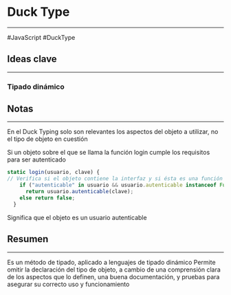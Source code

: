 # Duck Type
---
#JavaScript #DuckType
## Ideas clave
---
### Tipado dinámico 
## Notas
---
En el Duck Typing solo son relevantes los aspectos del objeto a utilizar, no 
el tipo de objeto en cuestión

Si un objeto sobre el que se llama la función login cumple los requisitos 
para ser autenticado
```JavaScript
static login(usuario, clave) {
// Verifica si el objeto contiene la interfaz y si ésta es una función 
    if ("autenticable" in usuario && usuario.autenticable instanceof Function)
      return usuario.autenticable(clave);
    else return false;
  }
```
Significa que el objeto es un usuario autenticable
## Resumen
---
Es un método de tipado, aplicado a lenguajes de tipado dinámico
Permite omitir la declaración del tipo de objeto, a cambio de una 
comprensión clara de los aspectos que lo definen, una buena documentación, y pruebas para asegurar su correcto uso y funcionamiento 